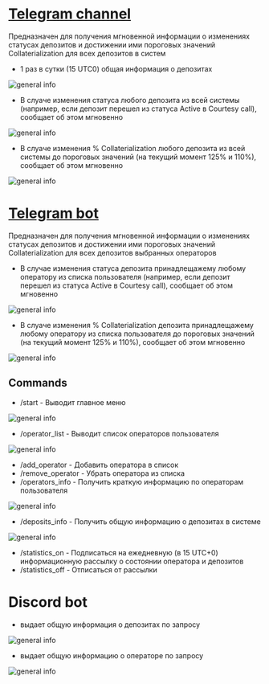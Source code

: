 # [Telegram channel](https://t.me/tbtcliquidationsinfo)

Предназначен для получения мгновенной информации о изменениях статусах депозитов и достижении ими пороговых значений Collaterialization для всех депозитов в систем

-	1 раз в сутки (15 UTC0) общая информация о депозитах

![general info](public/screenshot1.jpg)

-	В слуаче изменения статуса любого депозита из всей системы (например, если депозит перешел из статуса Active в  Courtesy call), сообщает об этом мгновенно

![general info](public/screenshot2.jpg)

-	В слуаче изменения % Collaterialization любого депозита из всей системы до пороговых значений (на текущий момент 125% и 110%), сообщает об этом мгновенно

![general info](public/screenshot3.jpg)


# [Telegram bot](https://t.me/tBTC_Liquidationsbot)

Предназначен для получения мгновенной информации о изменениях статусах депозитов и достижении ими пороговых значений Collaterialization для всех депозитов выбранных операторов

- В случае изменения статуса депозита принадлещажему любому оператору из списка пользователя (например, если депозит перешел из статуса Active в  Courtesy call), сообщает об этом мгновенно

![general info](public/screenshot4.jpg)

-	В слуаче изменения % Collaterialization депозита принадлещажему любому оператору из списка пользователя  до пороговых значений (на текущий момент 125% и 110%), сообщает об этом мгновенно

![general info](public/screenshot5.jpg)

## Commands 

- /start - Выводит главное меню

![general info](public/screenshot6.jpg)

- /operator_list - Выводит список операторов пользователя

![general info](public/screenshot7.jpg)

- /add_operator - Добавить оператора в список
- /remove_operator - Убрать оператора из списка
- /operators_info - Получить краткую информацию по операторам пользователя

![general info](public/screenshot8.jpg)

- /deposits_info - Получить общую информацию о депозитах в системе

![general info](public/screenshot9.jpg)

- /statistics_on - Подписаться на ежедневную (в 15 UTC+0) информационную рассылку о состоянии оператора и депозитов
- /statistics_off - Отписаться от рассылки

# Discord bot

- выдает общую информация о депозитах по запросу

![general info](public/screenshot10.jpg)

- выдает общую информацию о операторе по запросу 

![general info](public/screenshot11.jpg)